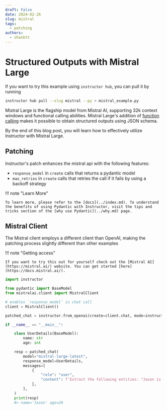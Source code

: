 ```yaml
---
draft: False
date: 2024-02-26
slug: mistral
tags:
  - patching
authors:
  - shanktt
---
```


# Structured Outputs with Mistral Large

If you want to try this example using `instructor hub`, you can pull it by running

```bash
instructor hub pull --slug mistral --py > mistral_example.py
```

Mistral Large is the flagship model from Mistral AI, supporting 32k context windows and functional calling abilities. Mistral Large's addition of [function calling](https://docs.mistral.ai/guides/function-calling/) makes it possible to obtain structured outputs using JSON schema.

By the end of this blog post, you will learn how to effectively utilize Instructor with Mistral Large.

<!-- more -->

## Patching

Instructor's patch enhances the mistral api with the following features:

- `response_model` in `create` calls that returns a pydantic model
- `max_retries` in `create` calls that retries the call if it fails by using a backoff strategy

!!! note "Learn More"

    To learn more, please refer to the [docs](../index.md). To understand the benefits of using Pydantic with Instructor, visit the tips and tricks section of the [why use Pydantic](../why.md) page.

## Mistral Client

The Mistral client employs a different client than OpenAI, making the patching process slightly different than other examples

!!! note "Getting access"

    If you want to try this out for yourself check out the [Mistral AI](https://mistral.ai/) website. You can get started [here](https://docs.mistral.ai/).

```python
import instructor

from pydantic import BaseModel
from mistralai.client import MistralClient

# enables `response_model` in chat call
client = MistralClient()

patched_chat = instructor.from_openai(create=client.chat, mode=instructor.Mode.MISTRAL_TOOLS)

if __name__ == "__main__":

    class UserDetails(BaseModel):
        name: str
        age: int

    resp = patched_chat(
        model="mistral-large-latest",
        response_model=UserDetails,
        messages=[
            {
                "role": "user",
                "content": f'Extract the following entities: "Jason is 20"',
            },
        ],
    )
    print(resp)
    #> name='Jason' age=20
```
